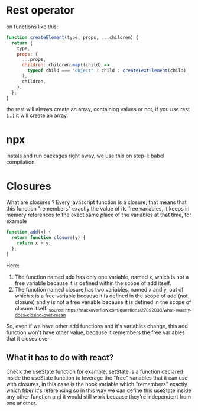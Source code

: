 # Rest operator

on functions like this:

```js
function createElement(type, props, ...children) {
  return {
    type,
    props: {
      ...props,
      children: children.map((child) =>
        typeof child === "object" ? child : createTextElement(child)
      ),
      children,
    },
  };
}
```

the rest will always create an array, containing values or not, if you use rest (...) it will create an array.

# npx

instals and run packages right away, we use this on step-I: babel compilation.

# Closures

What are closures ?
Every javascript function is a closure; that means that this function "remembers" exactly the value of its free variables, it keeps in memory references to the exact same place of the variables at that time, for example

```js
function add(x) {
  return function closure(y) {
    return x + y;
  };
}
```

Here:

1. The function named add has only one variable, named x, which is not a free variable because it is defined within the scope of add itself.
2. The function named closure has two variables, named x and y, out of which x is a free variable because it is defined in the scope of add (not closure) and y is not a free variable because it is defined in the scope of closure itself.
   <sub>source: https://stackoverflow.com/questions/27092038/what-exactly-does-closing-over-mean
   </sub>

So, even if we have other add functions and it's variables change, this add function won't have other value, because it remembers the free variables that it closes over

## What it has to do with react?

Check the useState function for example, setState is a function declared inside the useState function to leverage the "free" variables that it can use with closures, in this case is the hook variable which "remembers" exactly which fiber it's referencing so in this way we can define this useState inside any other function and it would still work because they're independent from one another.
